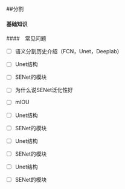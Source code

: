 ##分割

#### 基础知识




####　常见问题
- [ ] 语义分割历史介绍（FCN，Unet，Deeplab）
- [ ] Unet结构　
- [ ] SENet的模块
- [ ] 为什么说SENet泛化性好
- [ ] mIOU
- [ ] Unet结构　
- [ ] SENet的模块
- [ ] Unet结构　
- [ ] SENet的模块
- [ ] Unet结构　
- [ ] SENet的模块

  
